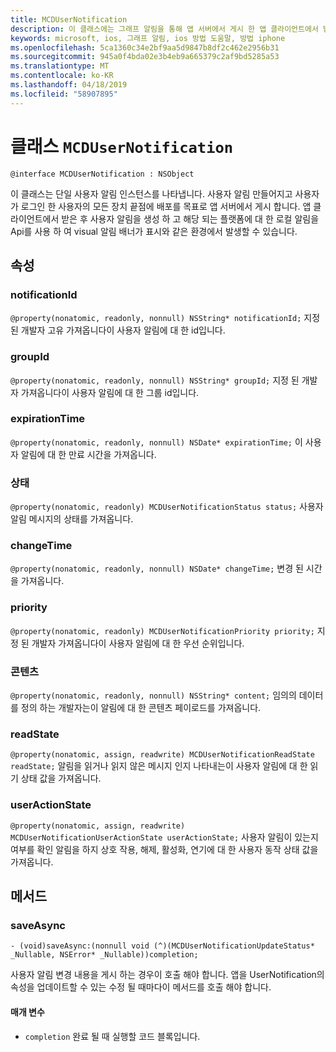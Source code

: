 ```yaml
---
title: MCDUserNotification
description: 이 클래스에는 그래프 알림을 통해 앱 서버에서 게시 한 앱 클라이언트에서 받은 사용자 알림을 나타냅니다.
keywords: microsoft, ios, 그래프 알림, ios 방법 도움말, 방법 iphone
ms.openlocfilehash: 5ca1360c34e2bf9aa5d9847b8df2c462e2956b31
ms.sourcegitcommit: 945a0f4bda02e3b4eb9a665379c2af9bd5285a53
ms.translationtype: MT
ms.contentlocale: ko-KR
ms.lasthandoff: 04/18/2019
ms.locfileid: "58907895"
---
```

# <a name="class-mcdusernotification"></a>클래스 `MCDUserNotification`

```
@interface MCDUserNotification : NSObject
```


이 클래스는 단일 사용자 알림 인스턴스를 나타냅니다. 사용자 알림 만들어지고 사용자가 로그인 한 사용자의 모든 장치 끝점에 배포를 목표로 앱 서버에서 게시 합니다.
앱 클라이언트에서 받은 후 사용자 알림을 생성 하 고 해당 되는 플랫폼에 대 한 로컬 알림을 Api를 사용 하 여 visual 알림 배너가 표시와 같은 환경에서 발생할 수 있습니다.

## <a name="properties"></a>속성

### <a name="notificationid"></a>notificationId
`@property(nonatomic, readonly, nonnull) NSString* notificationId;` 지정 된 개발자 고유 가져옵니다이 사용자 알림에 대 한 id입니다.

### <a name="groupid"></a>groupId
`@property(nonatomic, readonly, nonnull) NSString* groupId;` 지정 된 개발자 가져옵니다이 사용자 알림에 대 한 그룹 id입니다.

### <a name="expirationtime"></a>expirationTime
`@property(nonatomic, readonly, nonnull) NSDate* expirationTime;` 이 사용자 알림에 대 한 만료 시간을 가져옵니다.

### <a name="status"></a>상태
`@property(nonatomic, readonly) MCDUserNotificationStatus status;` 사용자 알림 메시지의 상태를 가져옵니다.

### <a name="changetime"></a>changeTime
`@property(nonatomic, readonly, nonnull) NSDate* changeTime;` 변경 된 시간을 가져옵니다.

### <a name="priority"></a>priority
`@property(nonatomic, readonly) MCDUserNotificationPriority priority;` 지정 된 개발자 가져옵니다이 사용자 알림에 대 한 우선 순위입니다.

### <a name="content"></a>콘텐츠
`@property(nonatomic, readonly, nonnull) NSString* content;` 임의의 데이터를 정의 하는 개발자는이 알림에 대 한 콘텐츠 페이로드를 가져옵니다.

###  <a name="readstate"></a>readState
`@property(nonatomic, assign, readwrite) MCDUserNotificationReadState readState;` 알림을 읽거나 읽지 않은 메시지 인지 나타내는이 사용자 알림에 대 한 읽기 상태 값을 가져옵니다.

### <a name="useractionstate"></a>userActionState
`@property(nonatomic, assign, readwrite) MCDUserNotificationUserActionState userActionState;` 사용자 알림이 있는지 여부를 확인 알림을 하지 상호 작용, 해제, 활성화, 연기에 대 한 사용자 동작 상태 값을 가져옵니다. 

## <a name="methods"></a>메서드

### <a name="saveasync"></a>saveAsync
`- (void)saveAsync:(nonnull void (^)(MCDUserNotificationUpdateStatus* _Nullable, NSError* _Nullable))completion;`

사용자 알림 변경 내용을 게시 하는 경우이 호출 해야 합니다. 앱을 UserNotification의 속성을 업데이트할 수 있는 수정 될 때마다이 메서드를 호출 해야 합니다.

#### <a name="parameters"></a>매개 변수
* `completion` 완료 될 때 실행할 코드 블록입니다.
